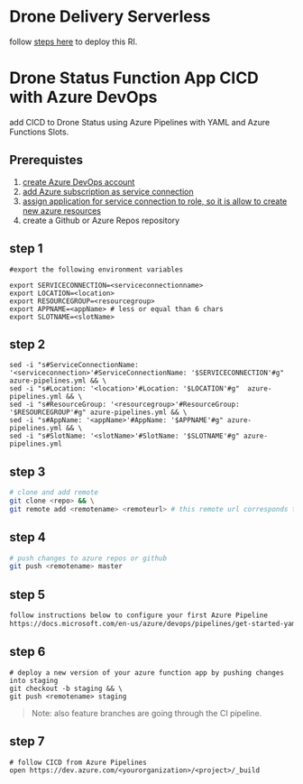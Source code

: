 # Drone Delivery Serverless

follow [steps here](./src/readme.md) to deploy this RI.

# Drone Status Function App CICD with Azure DevOps

add CICD to Drone Status using Azure Pipelines with YAML and Azure Functions Slots.

## Prerequistes
1. [create Azure DevOps account](https://azure.microsoft.com/en-us/services/devops)
2. [add Azure subscription as service connection](https://docs.microsoft.com/en-us/azure/devops/pipelines/library/connect-to-azure?view=vsts#create-an-azure-resource-manager-service-connection-with-an-existing-service-principal)
3. [assign application for service connection to role, so it is allow to create new azure resources](https://docs.microsoft.com/en-us/azure/azure-resource-manager/resource-group-create-service-principal-portal#assign-application-to-role)
4. create a Github or Azure Repos repository

## step 1
```
#export the following environment variables

export SERVICECONNECTION=<serviceconnectionname>
export LOCATION=<location>
export RESOURCEGROUP=<resourcegroup>
export APPNAME=<appName> # less or equal than 6 chars
export SLOTNAME=<slotName>
```

## step 2
```
sed -i "s#ServiceConnectionName: '<serviceconnection>'#ServiceConnectionName: '$SERVICECONNECTION'#g" azure-pipelines.yml && \
sed -i "s#Location: '<location>'#Location: '$LOCATION'#g"  azure-pipelines.yml && \
sed -i "s#ResourceGroup: '<resourcegroup>'#ResourceGroup: '$RESOURCEGROUP'#g" azure-pipelines.yml && \
sed -i "s#AppName: '<appName>'#AppName: '$APPNAME'#g" azure-pipelines.yml && \
sed -i "s#SlotName: '<slotName>'#SlotName: '$SLOTNAME'#g" azure-pipelines.yml
```
## step 3

```bash
# clone and add remote
git clone <repo> && \
git remote add <remotename> <remoteurl> # this remote url corresponds to the prerequisite step 4th
```

## step 4

```bash
# push changes to azure repos or github
git push <remotename> master
```

## step 5

```bash
follow instructions below to configure your first Azure Pipeline
https://docs.microsoft.com/en-us/azure/devops/pipelines/get-started-yaml?view=vsts#get-your-first-build
```

## step 6

```
# deploy a new version of your azure function app by pushing changes into staging
git checkout -b staging && \
git push <remotename> staging
```
> Note: also feature branches are going through the CI pipeline.

## step 7
```
# follow CICD from Azure Pipelines
open https://dev.azure.com/<yourorganization>/<project>/_build
```
